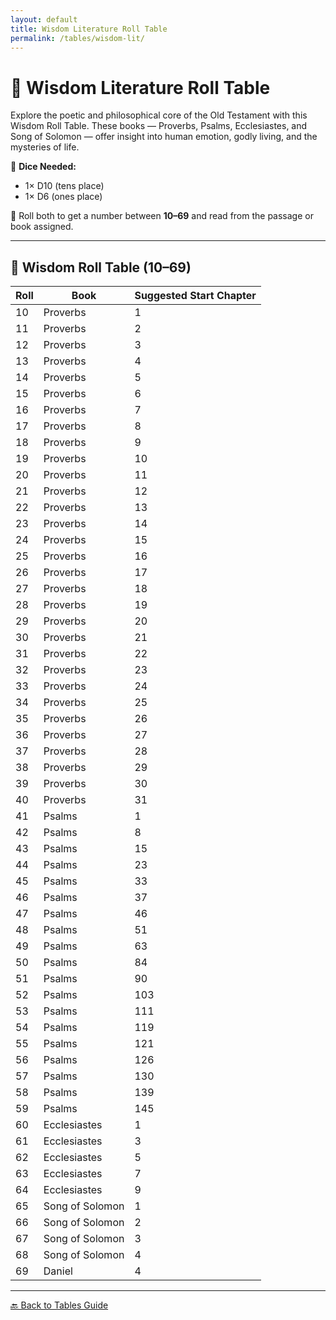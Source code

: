 ```yaml
---
layout: default
title: Wisdom Literature Roll Table
permalink: /tables/wisdom-lit/
---
```


# 🧠 Wisdom Literature Roll Table

Explore the poetic and philosophical core of the Old Testament with this Wisdom Roll Table. These books — Proverbs, Psalms, Ecclesiastes, and Song of Solomon — offer insight into human emotion, godly living, and the mysteries of life.

🎲 **Dice Needed:**
- 1× D10 (tens place)
- 1× D6 (ones place)

📏 Roll both to get a number between **10–69** and read from the passage or book assigned.

---

## 🎲 Wisdom Roll Table (10–69)

| Roll | Book            | Suggested Start Chapter |
|------|------------------|--------------------------|
| 10   | Proverbs         | 1                        |
| 11   | Proverbs         | 2                        |
| 12   | Proverbs         | 3                        |
| 13   | Proverbs         | 4                        |
| 14   | Proverbs         | 5                        |
| 15   | Proverbs         | 6                        |
| 16   | Proverbs         | 7                        |
| 17   | Proverbs         | 8                        |
| 18   | Proverbs         | 9                        |
| 19   | Proverbs         | 10                       |
| 20   | Proverbs         | 11                       |
| 21   | Proverbs         | 12                       |
| 22   | Proverbs         | 13                       |
| 23   | Proverbs         | 14                       |
| 24   | Proverbs         | 15                       |
| 25   | Proverbs         | 16                       |
| 26   | Proverbs         | 17                       |
| 27   | Proverbs         | 18                       |
| 28   | Proverbs         | 19                       |
| 29   | Proverbs         | 20                       |
| 30   | Proverbs         | 21                       |
| 31   | Proverbs         | 22                       |
| 32   | Proverbs         | 23                       |
| 33   | Proverbs         | 24                       |
| 34   | Proverbs         | 25                       |
| 35   | Proverbs         | 26                       |
| 36   | Proverbs         | 27                       |
| 37   | Proverbs         | 28                       |
| 38   | Proverbs         | 29                       |
| 39   | Proverbs         | 30                       |
| 40   | Proverbs         | 31                       |
| 41   | Psalms           | 1                        |
| 42   | Psalms           | 8                        |
| 43   | Psalms           | 15                       |
| 44   | Psalms           | 23                       |
| 45   | Psalms           | 33                       |
| 46   | Psalms           | 37                       |
| 47   | Psalms           | 46                       |
| 48   | Psalms           | 51                       |
| 49   | Psalms           | 63                       |
| 50   | Psalms           | 84                       |
| 51   | Psalms           | 90                       |
| 52   | Psalms           | 103                      |
| 53   | Psalms           | 111                      |
| 54   | Psalms           | 119                      |
| 55   | Psalms           | 121                      |
| 56   | Psalms           | 126                      |
| 57   | Psalms           | 130                      |
| 58   | Psalms           | 139                      |
| 59   | Psalms           | 145                      |
| 60   | Ecclesiastes     | 1                        |
| 61   | Ecclesiastes     | 3                        |
| 62   | Ecclesiastes     | 5                        |
| 63   | Ecclesiastes     | 7                        |
| 64   | Ecclesiastes     | 9                        |
| 65   | Song of Solomon | 1                        |
| 66   | Song of Solomon | 2                        |
| 67   | Song of Solomon | 3                        |
| 68   | Song of Solomon | 4                        |
| 69   | Daniel     | 4     |


---
[🔙 Back to Tables Guide](/tables/)